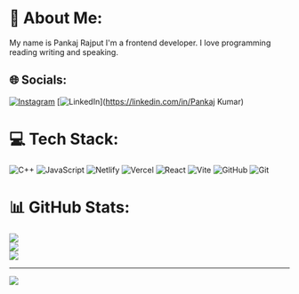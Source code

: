 # 💫 About Me:
My name is Pankaj Rajput I'm a frontend developer. I love programming reading writing and speaking.


## 🌐 Socials:
[![Instagram](https://img.shields.io/badge/Instagram-%23E4405F.svg?logo=Instagram&logoColor=white)](https://instagram.com/rajput_pankaj0009) [![LinkedIn](https://img.shields.io/badge/LinkedIn-%230077B5.svg?logo=linkedin&logoColor=white)](https://linkedin.com/in/Pankaj Kumar) 

# 💻 Tech Stack:
![C++](https://img.shields.io/badge/c++-%2300599C.svg?style=for-the-badge&logo=c%2B%2B&logoColor=white) ![JavaScript](https://img.shields.io/badge/javascript-%23323330.svg?style=for-the-badge&logo=javascript&logoColor=%23F7DF1E) ![Netlify](https://img.shields.io/badge/netlify-%23000000.svg?style=for-the-badge&logo=netlify&logoColor=#00C7B7) ![Vercel](https://img.shields.io/badge/vercel-%23000000.svg?style=for-the-badge&logo=vercel&logoColor=white) ![React](https://img.shields.io/badge/react-%2320232a.svg?style=for-the-badge&logo=react&logoColor=%2361DAFB) ![Vite](https://img.shields.io/badge/vite-%23646CFF.svg?style=for-the-badge&logo=vite&logoColor=white) ![GitHub](https://img.shields.io/badge/github-%23121011.svg?style=for-the-badge&logo=github&logoColor=white) ![Git](https://img.shields.io/badge/git-%23F05033.svg?style=for-the-badge&logo=git&logoColor=white)
# 📊 GitHub Stats:
![](https://github-readme-stats.vercel.app/api?username=KumarkPankaj&theme=dark&hide_border=false&include_all_commits=false&count_private=false)<br/>
![](https://github-readme-streak-stats.herokuapp.com/?user=KumarkPankaj&theme=dark&hide_border=false)<br/>
![](https://github-readme-stats.vercel.app/api/top-langs/?username=KumarkPankaj&theme=dark&hide_border=false&include_all_commits=false&count_private=false&layout=compact)

---
[![](https://visitcount.itsvg.in/api?id=KumarkPankaj&icon=0&color=0)](https://visitcount.itsvg.in)

<!-- Proudly created with GPRM ( https://gprm.itsvg.in ) -->